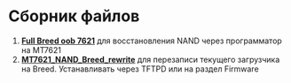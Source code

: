 # Сборник файлов

1. [**Full Breed oob 7621**](/assets/files/breed/Full_Breed_oob.zip) для восстановления NAND через программатор на MT7621
2. [**MT7621_NAND_Breed_rewrite**](/assets/files/MT7621_NAND_Breed_rewrite.bin) для перезаписи текущего загрузчика на Breed. Устанавливать через TFTPD или на раздел Firmware
